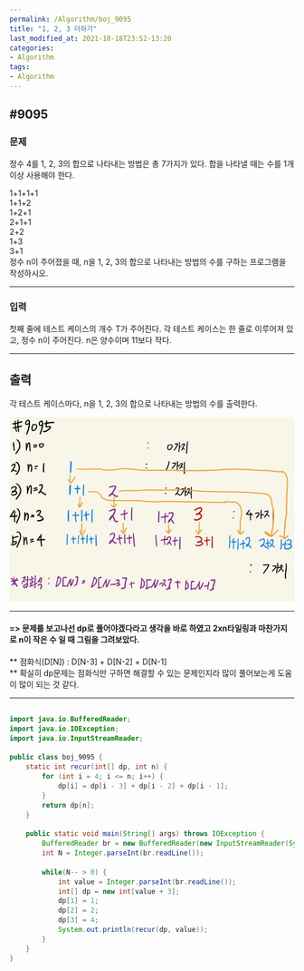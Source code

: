 ```yaml
---
permalink: /Algorithm/boj_9095
title: "1, 2, 3 더하기"
last_modified_at: 2021-10-18T23:52-13:20
categories:
- Algorithm
tags:
- Algorithm
---
```


## #9095

### 문제

정수 4를 1, 2, 3의 합으로 나타내는 방법은 총 7가지가 있다. 합을 나타낼 때는 수를 1개 이상 사용해야 한다.

1+1+1+1  
1+1+2  
1+2+1  
2+1+1  
2+2  
1+3  
3+1  
정수 n이 주어졌을 때, n을 1, 2, 3의 합으로 나타내는 방법의 수를 구하는 프로그램을 작성하시오.

---

### 입력

첫째 줄에 테스트 케이스의 개수 T가 주어진다. 각 테스트 케이스는 한 줄로 이루어져 있고, 정수 n이 주어진다. n은 양수이며 11보다 작다.

---

## 출력

각 테스트 케이스마다, n을 1, 2, 3의 합으로 나타내는 방법의 수를 출력한다.

![9095](/assets/image/algo/9095.jpg)

---

#### => 문제를 보고나선 dp로 풀어야겠다라고 생각을 바로 하였고 2xn타일링과 마찬가지로 n이 작은 수 일 때 그림을 그려보았다.

** 점화식(D[N]) : D[N-3] + D[N-2] + D[N-1]  
** 확실히 dp문제는 점화식만 구하면 해결할 수 있는 문제인지라 많이 풀어보는게 도움이 많이 되는 것 같다.

---

```java
```

```java
import java.io.BufferedReader;
import java.io.IOException;
import java.io.InputStreamReader;

public class boj_9095 {
    static int recur(int[] dp, int n) {
        for (int i = 4; i <= n; i++) {
            dp[i] = dp[i - 3] + dp[i - 2] + dp[i - 1];
        }
        return dp[n];
    }

    public static void main(String[] args) throws IOException {
        BufferedReader br = new BufferedReader(new InputStreamReader(System.in));
        int N = Integer.parseInt(br.readLine());

        while(N-- > 0) {
            int value = Integer.parseInt(br.readLine());
            int[] dp = new int[value + 3];
            dp[1] = 1;
            dp[2] = 2;
            dp[3] = 4;
            System.out.println(recur(dp, value));
        }
    }
}
```